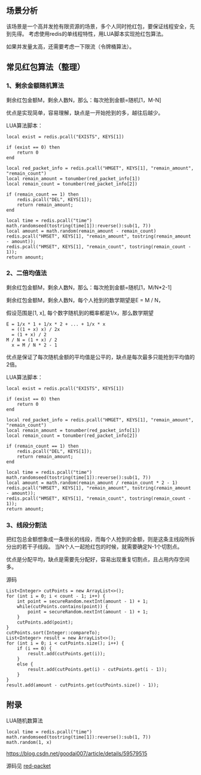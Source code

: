 ## 场景分析
该场景是一个高并发抢有限资源的场景，多个人同时抢红包，要保证线程安全，先到先得。
考虑使用redis的单线程特性，用LUA脚本实现抢红包算法。

如果并发量太高，还需要考虑一下限流（令牌桶算法）。

## 常见红包算法（整理）
### 1、剩余金额随机算法
剩余红包金额M，剩余人数N，那么：每次抢到金额=随机[1，M-N]

优点是实现简单，容易理解，缺点是一开始抢到的多，越往后越少。

LUA算法脚本：
```
local exist = redis.pcall("EXISTS", KEYS[1])

if (exist == 0) then
    return 0
end

local red_packet_info = redis.pcall("HMGET", KEYS[1], "remain_amount", "remain_count")
local remain_amount = tonumber(red_packet_info[1])
local remain_count = tonumber(red_packet_info[2])

if (remain_count == 1) then
    redis.pcall("DEL", KEYS[1]);
    return remain_amount;
end

local time = redis.pcall("time")
math.randomseed(tostring(time[1]):reverse():sub(1, 7))
local amount = math.random(remain_amount - remain_count)
redis.pcall("HMSET", KEYS[1], "remain_amount", tostring(remain_amount - amount));
redis.pcall("HMSET", KEYS[1], "remain_count", tostring(remain_count - 1));
return amount;
```

### 2、二倍均值法
剩余红包金额M，剩余人数N，那么：每次抢到金额=随机[1，M/N*2-1]

剩余红包金额M，剩余人数N，每个人抢到的数学期望是E = M / N，

假设范围是[1, x],
每个数字随机到的概率都是1/x，那么数学期望

```
E = 1/x * 1 + 1/x * 2 + ... + 1/x * x
  = ((1 + x) x) / 2x
  = (1 + x) / 2
M / N = (1 + x) / 2
  x = M / N * 2 - 1
```

优点是保证了每次随机金额的平均值是公平的，缺点是每次最多只能抢到平均值的2倍。

LUA算法脚本：

```
local exist = redis.pcall("EXISTS", KEYS[1])

if (exist == 0) then
    return 0
end

local red_packet_info = redis.pcall("HMGET", KEYS[1], "remain_amount", "remain_count")
local remain_amount = tonumber(red_packet_info[1])
local remain_count = tonumber(red_packet_info[2])

if (remain_count == 1) then
    redis.pcall("DEL", KEYS[1]);
    return remain_amount;
end

local time = redis.pcall("time")
math.randomseed(tostring(time[1]):reverse():sub(1, 7))
local amount = math.random(remain_amount / remain_count * 2 - 1)
redis.pcall("HMSET", KEYS[1], "remain_amount", tostring(remain_amount - amount));
redis.pcall("HMSET", KEYS[1], "remain_count", tostring(remain_count - 1));
return amount;

```

### 3、线段分割法
把红包总金额想象成一条很长的线段，而每个人抢到的金额，则是这条主线段所拆分出的若干子线段。
当N个人一起抢红包的时候，就需要确定N-1个切割点。

优点是分配平均，缺点是需要先分配好，容易出现重复切割点，且占用内存空间多。

源码
```
List<Integer> cutPoints = new ArrayList<>();
for (int i = 0; i < count - 1; i++) {
    int point = secureRandom.nextInt(amount - 1) + 1;
    while(cutPoints.contains(point)) {
        point = secureRandom.nextInt(amount - 1) + 1;
    }
    cutPoints.add(point);
}
cutPoints.sort(Integer::compareTo);
List<Integer> result = new ArrayList<>();
for (int i = 0; i < cutPoints.size(); i++) {
    if (i == 0) {
        result.add(cutPoints.get(i));
    }
    else {
        result.add(cutPoints.get(i) - cutPoints.get(i - 1));
    }
}
result.add(amount - cutPoints.get(cutPoints.size() - 1));
```

## 附录
LUA随机数算法
```
local time = redis.pcall("time")
math.randomseed(tostring(time[1]):reverse():sub(1, 7))
math.random(1, x)
```

https://blog.csdn.net/goodai007/article/details/59579515

源码见 [red-packet](https://github.com/iamlaoqian/alibaba-interview/tree/master/100w%E4%BA%BA%E5%9C%A8%E5%A5%BD%E5%A4%9A%E7%BE%A4%E9%87%8C%E6%8A%A2%E7%BA%A2%E5%8C%85%E6%80%8E%E4%B9%88%E5%AE%9E%E7%8E%B0/red-packet)
